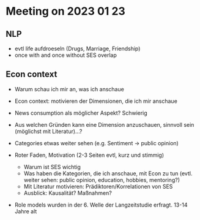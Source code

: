 # Meeting on 2023 01 23

## NLP
- evtl life aufdroeseln (Drugs, Marriage, Friendship)
- once with and once without SES overlap


## Econ context
- Warum schau ich mir an, was ich anschaue
- Econ context: motivieren der Dimensionen, die ich mir anschaue
- News consumption als möglicher Aspekt? Schwierig
- Aus welchen Gründen kann eine Dimension anzuschauen, sinnvoll sein (möglichst mit Literatur)...?
- Categories etwas weiter sehen (e.g. Sentiment -> public opinion) 
- Roter Faden, Motivation (2-3 Seiten evtl, kurz und stimmig)
    - Warum ist SES wichtig
    - Was haben die Kategorien, die ich anschaue, mit Econ zu tun (evtl. weiter sehen: public opinion, education, hobbies, mentoring?)
    - Mit Literatur motivieren: Prädiktoren/Korrelationen von SES
    - Ausblick: Kausalität? Maßnahmen?


- Role models wurden in der 6. Welle der Langzeitstudie erfragt. 13-14 Jahre alt
